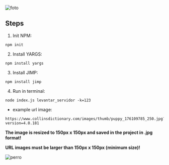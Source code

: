 ![foto](https://user-images.githubusercontent.com/68760595/133867566-bd7de214-c3d3-45fa-9b59-d4cc1e7a2338.png)

## Steps

1. Init NPM:

```
npm init

```
2. Install YARGS:

```
npm install yargs

```
3. Install JIMP:

```
npm install jimp

```
4. Run in terminal:

```
node index.js levantar_servidor -k=123

```
* example url image:

```
https://www.collinsdictionary.com/images/thumb/puppy_176109785_250.jpg?version=4.0.181

```
**The image is resized to 150px x 150px and saved in the project in .jpg format!**

**URL images must be larger than 150px x 150px (minimum size)!**

![perro](https://user-images.githubusercontent.com/68760595/133868816-3d0cb537-024d-4d40-9c78-b5057fdfbd2b.png)

